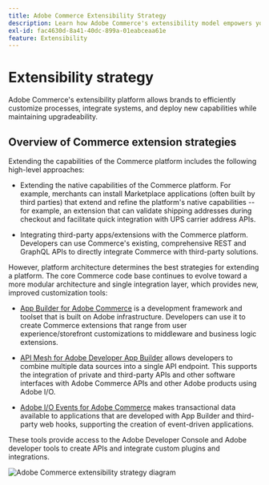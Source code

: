 ```yaml
---
title: Adobe Commerce Extensibility Strategy
description: Learn how Adobe Commerce's extensibility model empowers you to customize your implementation.
exl-id: fac4630d-8a41-40dc-899a-01eabceaa61e
feature: Extensibility
---
```

# Extensibility strategy

Adobe Commerce's extensibility platform allows brands to efficiently customize processes, integrate systems, and deploy new capabilities while maintaining upgradeability.

## Overview of Commerce extension strategies

Extending the capabilities of the Commerce platform includes the following high-level approaches:

*   Extending the native capabilities of the Commerce platform. For example, merchants can install Marketplace applications (often built by third parties) that extend and refine the platform's native capabilities -- for example, an extension that can validate shipping addresses during checkout and facilitate quick integration with UPS carrier address APIs.

*   Integrating third-party apps/extensions with the Commerce platform. Developers can use Commerce's existing, comprehensive REST and GraphQL APIs to directly integrate Commerce with third-party solutions. 

However, platform architecture determines the best strategies for extending a platform. The core Commerce code base continues to evolve toward a more modular architecture and single integration layer, which provides new, improved customization tools:

*   [App Builder for Adobe Commerce](https://experienceleague.adobe.com/docs/commerce-learn/tutorials/adobe-developer-app-builder/introduction-to-app-builder.html) is a development framework and toolset that is built on Adobe infrastructure. Developers can use it to create Commerce extensions that range from user experience/storefront customizations to middleware and business logic extensions. 

*   [API Mesh for Adobe Developer App Builder](https://developer.adobe.com/graphql-mesh-gateway/) allows developers to combine multiple data sources into a single API endpoint. This supports the integration of private and third-party APIs and other software interfaces with Adobe Commerce APIs and other Adobe products using Adobe I/O.

*   [Adobe I/O Events for Adobe Commerce](https://developer.adobe.com/commerce/events/get-started/) makes transactional data available to applications that are developed with App Builder and third-party web hooks, supporting the creation of event-driven applications. 

These tools provide access to the Adobe Developer Console and Adobe developer tools to create APIs and integrate custom plugins and integrations.

![Adobe Commerce extensibility strategy diagram](../../assets/playbooks/extensibility-strategy-overview.svg)